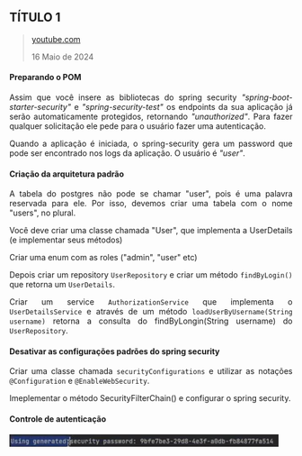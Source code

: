 <div align='justify'>

## TÍTULO 1

>[youtube.com](https://youtu.be/5w-YCcOjPD0)
>
>16 Maio de 2024

#### Preparando o POM

Assim que você insere as bibliotecas do spring security *"spring-boot-starter-security"* e *"spring-security-test"* os endpoints da sua aplicação já serão automaticamente protegidos, retornando *"unauthorized"*. Para fazer qualquer solicitação ele pede para o usuário fazer uma autenticação.

Quando a aplicação é iniciada, o spring-security gera um password que pode ser encontrado nos logs da aplicação. O usuário é *"user"*.

#### Criação da arquitetura padrão

A tabela do postgres não pode se chamar "user", pois é uma palavra reservada para ele. Por isso, devemos criar uma tabela com o nome "users", no plural.

Você deve criar uma classe chamada "User", que implementa a UserDetails (e implementar seus métodos)

Criar uma enum com as roles ("admin", "user" etc)

Depois criar um repository `UserRepository` e criar um método `findByLogin()` que retorna um `UserDetails`.

Criar um service `AuthorizationService` que implementa o `UserDetailsService` e através de um método `loadUserByUsername(String username)` retorna a consulta do findByLongin(String username) do `UserRepository`.

#### Desativar as configurações padrões do spring security

Criar uma classe chamada `securityConfigurations` e utilizar as notações `@Configuration` e `@EnableWebSecurity`.

Imeplementar o método SecurityFilterChain() e configurar o spring security.

#### Controle de autenticação





![alt text](image.png)

</div>